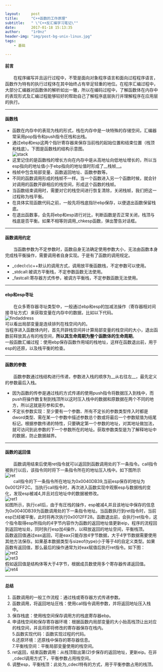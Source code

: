 ```yaml
--- 

layout:     post
title:      "C++函数的工作原理"
subtitle:   " \"C++反汇编学习笔记\""
date:       2017-01-18 15:13:35
author:     "1r0nz"
header-img: "img/post-bg-unix-linux.jpg"
tags:
    - 基础

---
```


#### 前言 
&nbsp;&nbsp;&nbsp;&nbsp;&nbsp;&nbsp;&nbsp;在程序编写并且运行过程中，不管是面向对象程序语言和面向过程程序语言，函数作为特有的执行过程体在其中始终占有举足轻重的地位。在程序汇编过程中，大部分汇编器对函数体的解析如出一辙，所以在编码过程中，了解函数体在内存中的表现形式及汇编过程能够较好的帮助自己了解程序底层执行并理解程序在应用层的执行。  

--- 

#### 函数栈 
* 函数在内存中的表现为栈的形式，栈在内存中是一块特殊的存储空间，汇编器常采用pop指令和push指令圧栈和出栈。  
* 通过ebp和esp这两个指针寄存器来保存当前栈的起始位置和结束位置（栈顶和栈底）。下图是函数栈的结构示意图。  
![stack](http://i1.piimg.com/567571/dfb750623948ab21.png) 
* 这里记住的是函数栈的增长方向在内存中是从高地址向低地址增长的，所以当esp指向的地址值小于ebp指向的地址值时形成了__栈帧__。  
* 栈帧中包含局部变量、函数返回地址、函数参数等。  
* 不同的函数调用形成的栈帧不一样。当一个函数进入另一个函数时候，就会针对调用的函数开辟相应的栈空间，形成这个函数的栈帧。  
* 当函数结束调用时，需要对它的栈空间进行恢复清除，关闭栈帧，我们把这一过程称为栈平衡。  
* 在具体实现函数代码之前，一般先将栈底指针ebp保存，以便退出函数保留栈底。  
* 在退出函数事，会先将ebp和esp进行对比，判断函数是否正常关闭，栈顶与栈底是否平衡。如果不相等则调用_chkesp函数，弹出警告对话框。  

--- 

#### 函数调用约定 
&nbsp;&nbsp;&nbsp;&nbsp;&nbsp;&nbsp;&nbsp;当函数参数为不定参数时，函数自身无法确定使用参数大小，无法由函数本身完成栈平衡操作，需要调用者自身实现。于是有了函数的调用规定。  
* _cdecl:c\c++默认的调用方式，调用放平衡函数栈，不定参数可以使用。  
* _stdcall:被调方平衡栈，不定参数函数无法使用。  
* _fastcall:寄存器方式传参，被调方平衡栈，不定参数函数无法使用。  

--- 

#### ebp和esp寻址 
&nbsp;&nbsp;&nbsp;&nbsp;&nbsp;&nbsp;&nbsp;在众多寄存器寻址类型中，一般通过ebp和esp的加减法操作（寄存器相对间接寻址方式）来获取变量在内存中的数据，比如以下代码。  
![findaddress](http://p1.bpimg.com/567571/7cd83980bbea56d4.png)  
可以看出局部变量是连续排列在栈空间内的。  
当程序进入函数体内时，首先开辟栈空间并计算局部变量的栈空间的大小，退出函数前释放其占有的栈空间，__所以其生命周期为整个函数体的生命周期__。  
一般函数汇编过程：使用ebp保存函数作用域的栈地址，这样在函数退出前，用于esp的还原，以及栈平衡的检查。  

--- 

#### 函数的参数 
&nbsp;&nbsp;&nbsp;&nbsp;&nbsp;&nbsp;&nbsp;函数参数通过栈结构进行传递，参数进入栈的顺序为__从右往左__，最先定义的参数最后入栈。  
* 因为函数的传参是通过栈的方式传递的使用push指令将数据压入到栈中，而push将操作数复制到栈顶所以这时压入栈中的数据和原数据在两个不同的地方，所以这就是形参和实参。  
* 不定长参数实现：至少要有一个参数、所有不定长的参数类型传入时都是dword类型、需在某一个参数中描述参数总个数或将最后一个参数赋值为结尾标记。根据参数传递的特性，只要确定第一个参数的地址，对其地址做加法，就可访问到此参数的下一个参数所在的地址。获取参数类型是为了解释地址中的数据，防止数据越界。  

--- 

#### 函数的返回值 
&nbsp;&nbsp;&nbsp;&nbsp;&nbsp;&nbsp;&nbsp;函数调用结束后使用ret指令就可以返回到函数调用处的下一条指令。call指令被执行以后，该指令同时将下一条指令所在的地址压入栈中。如下图所示  
![ret](http://i1.piimg.com/567571/888a36b296e13b93.png)  
&nbsp;&nbsp;&nbsp;&nbsp;&nbsp;&nbsp;&nbsp;call指令的下一条指令所在地址为0x0040DB39,当前esp保存的地址为0x0012FF2C。当执行call指令时，再次进入函数实现中观察esp与数据栈的变化，发现esp被减4,并且对应地址中的数据被修改。  
![ret1](http://i1.piimg.com/567571/fab0bc80ea563c41.png)  
如图所示，执行call后，由于有圧栈的操作，esp被减4,并且该地址中保存的信息为0x0040DB39为函数调用处的下一条指令地址。当函数执行到ret指令时，当前esp已经被平衡，此时将再次执行0x0012FF28。函数退出前，会执行ret指令，这个指令取得esp所指向的4字节内容作为函数的返回地址值更新eip，程序的流程回到返回地址处，同时执行esp加4操作，以释放返回的地址空间，平衡栈顶。  
函数返回值通过eax返回，可是eax只能存放4字节数据，大于4字节数据需要使用其他方法保存。如果基本数据类型与sizeof(type)小于等于4的自定义类型。如果函数有返回值，那么最后的操作通常为对eax赋值后执行ret指令。如下图：  
![ret2](http://p1.bqimg.com/567571/0dcf104a272b5666.png)  
![ret3](http://p1.bpimg.com/567571/bfcc99a8c0d91331.png)  
假如返回值是结构体等大于4字节，根据成员数使用多个寄存器传递返回值。  
![ret4](http://i1.piimg.com/567571/b4c02dc9acdc11a9.png)  

--- 

#### 总结 
1. 函数调用的一般工作流程：通过栈或寄存器方式传递参数。    
2. 函数调用，将返回地址圧栈：使用call指令调用参数，并将返回地址压入栈中。  
3. 保存栈底：使用栈空间保存调用方的栈底寄存器ebp。  
4. 申请栈空间和保存寄存器环境：根据函数内局部变量的大小抬高栈顶让出对应的栈空间，并且将即将修改的寄存器保存在栈内。  
5.函数实现代码：函数实现过程的代码。  
6.还原环境：还原栈中保存的寄存器信息。  
7.平衡栈空间：平衡局部变量使用的栈空间。  
8. ret返回，结束函数调用：从栈顶取出第(2)步保存的返回地址，更新eip。在非_cdecl调用方式下，平衡参数占用栈空间。  
9. 调整esp，平衡栈顶：此处为_cdecl特有的方式，用于平衡参数占用的栈顶。